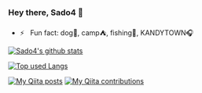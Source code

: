 ### Hey there, Sado4 👋

- ⚡️ &nbsp; Fun fact: dog🐶, camp⛺, fishing🎣, KANDYTOWN🎧

<!-- リポジトリステータス -->
[![Sado4's github stats](https://github-readme-stats.vercel.app/api?username=Sado4&hide=issues,contribs&count_private=true&show_icons=true&theme=tokyonight)](https://github.com/Sado4/github-readme-stats)

<!-- ソースコード統計 -->
[![Top used Langs](https://github-readme-stats.vercel.app/api/top-langs/?username=Sado4&hide=html,css,autohotkey&langs_count=6&layout=compact&theme=tokyonight)](https://github.com/Sado4/)

[![My Qiita posts](https://qiita-badge.apiapi.app/s/derasado/posts.svg)](http://qiita.com/derasado)
[![My Qiita contributions](https://qiita-badge.apiapi.app/s/derasado/contributions.svg)](http://qiita.com/derasado)
